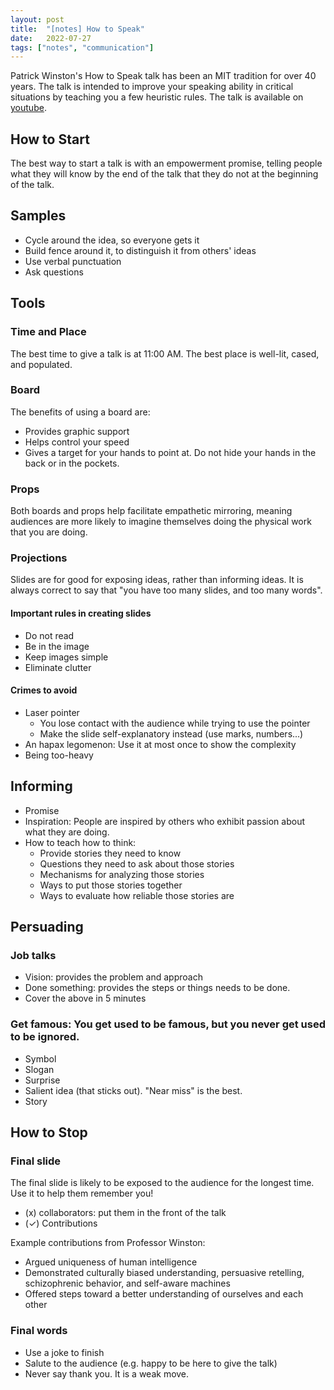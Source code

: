 ```yaml
---
layout: post
title:  "[notes] How to Speak"
date:   2022-07-27
tags: ["notes", "communication"]
---
```


Patrick Winston's How to Speak talk has been an MIT tradition for over 40 years. The talk is intended to improve your speaking ability in critical situations by teaching you a few heuristic rules. The talk is available on [youtube]("https://www.youtube.com/watch?v=Unzc731iCUY").

##   How to Start
The best way to start a talk is with an empowerment promise, telling people what they will know by the end of the talk that they do not at the beginning of the talk.

##   Samples
* Cycle around the idea, so everyone gets it
* Build fence around it, to distinguish it from others' ideas
* Use verbal punctuation
* Ask questions


##   Tools
###  Time and Place
The best time to give a talk is at 11:00 AM. The best place is well-lit, cased, and populated.

###  Board
The benefits of using a board are:
* Provides graphic support
* Helps control your speed
* Gives a target for your hands to point at. Do not hide your hands in the back or in the pockets.

###  Props
Both boards and props help facilitate empathetic mirroring, meaning audiences are more likely to imagine themselves doing the physical work that you are doing.

###  Projections
Slides are for good for exposing ideas, rather than informing ideas. It is always correct to say that "you have too many slides, and too many words".

#### Important rules in creating slides
* Do not read
* Be in the image
* Keep images simple
* Eliminate clutter

#### Crimes to avoid
* Laser pointer
  * You lose contact with the audience while trying to use the pointer
  * Make the slide self-explanatory instead (use marks, numbers...)
* An hapax legomenon: Use it at most once to show the complexity
* Being too-heavy

##   Informing
* Promise
* Inspiration: People are inspired by others who exhibit passion about what they are doing.
* How to teach how to think:
  * Provide stories they need to know
  * Questions they need to ask about those stories
  * Mechanisms for analyzing those stories
  * Ways to put those stories together
  * Ways to evaluate how reliable those stories are

##   Persuading
###  Job talks
* Vision: provides the problem and approach
* Done something: provides the steps or things needs to be done.
* Cover the above in 5 minutes

###  Get famous: You get used to be famous, but you never get used to be ignored.
* Symbol
* Slogan
* Surprise
* Salient idea (that sticks out). "Near miss" is the best.
* Story

##   How to Stop
###  Final slide
The final slide is likely to be exposed to the audience for the longest time. Use it to help them remember you!
* (x) collaborators: put them in the front of the talk
* (✓) Contributions

Example contributions from Professor Winston:
* Argued uniqueness of human intelligence
* Demonstrated culturally biased understanding, persuasive retelling, schizophrenic behavior, and self-aware machines
* Offered steps toward a better understanding of ourselves and each other

###  Final words
* Use a joke to finish
* Salute to the audience (e.g. happy to be here to give the talk)
* Never say thank you. It is a weak move.

